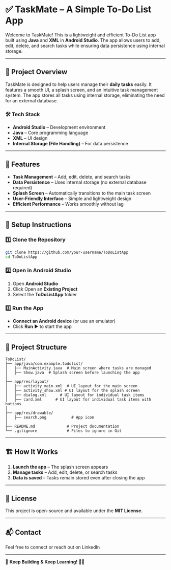 # ✅ **TaskMate – A Simple To-Do List App**

Welcome to TaskMate! This is a lightweight and efficient To-Do List app built using **Java** and **XML** in **Android Studio**. The app allows users to add, edit, delete, and search tasks while ensuring data persistence using internal storage.
***

## 📌 **Project Overview**

TaskMate is designed to help users manage their **daily tasks** easily. It features a smooth UI, a splash screen, and an intuitive task management system. The app stores all tasks using internal storage, eliminating the need for an external database.

### 🛠 **Tech Stack**

- **Android Studio** – Development environment
- **Java** – Core programming language
- **XML** – UI design
- **Internal Storage (File Handling)** – For data persistence
***

## 🎯 **Features**

- **Task Management** – Add, edit, delete, and search tasks
- **Data Persistence** – Uses internal storage (no external database required)
- **Splash Screen** – Automatically transitions to the main task screen
- **User-Friendly Interface** – Simple and lightweight design
- **Efficient Performance** – Works smoothly without lag
***

## 🚀 **Setup Instructions**
### 1️⃣ **Clone the Repository**
```bash
git clone https://github.com/your-username/ToDoListApp
cd ToDoListApp
```

### 2️⃣ **Open in Android Studio**
1. Open **Android Studio**
2. Click Open an **Existing Project**
3. Select the **ToDoListApp** folder

### 3️⃣ **Run the App**
- **Connect an Android device** (or use an emulator)
- Click **Run** ▶️ to start the app
***

## 📂 **Project Structure**
```plaintext
ToDoList/
├── app/java/com.example.todolist/
│   ├── MainActivity.java  # Main screen where tasks are managed
│   ├── Show.java  # Splash screen before launching the app
│
├── app/res/layout/
│   ├── activity_main.xml  # UI layout for the main screen
│   ├── activity_show.xml # UI layout for the splash screen
│   ├── dialog.xml      # UI layout for individual task items
│   ├── card.xml      # UI layout for individual task items with buttons
│
├── app/res/drawable/
│   ├── search.png           # App icon
│
├── README.md              # Project documentation
└── .gitignore             # Files to ignore in Git
```
***
## 🏗 **How It Works**
1. **Launch the app** – The splash screen appears
2. **Manage tasks** – Add, edit, delete, or search tasks
3. **Data is saved** – Tasks remain stored even after closing the app
***

## 📜 **License**
This project is open-source and available under the **MIT License.**
***

## 📬 Contact
Feel free to connect or reach out on LinkedIn
***
🎯 **Keep Building & Keep Learning!** 🚀✨
